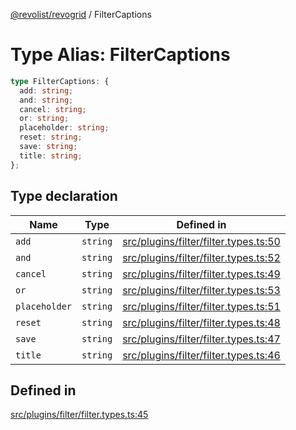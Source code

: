 [@revolist/revogrid](README.md) / FilterCaptions

# Type Alias: FilterCaptions

```ts
type FilterCaptions: {
  add: string;
  and: string;
  cancel: string;
  or: string;
  placeholder: string;
  reset: string;
  save: string;
  title: string;
};
```

## Type declaration

| Name | Type | Defined in |
| ------ | ------ | ------ |
| `add` | `string` | [src/plugins/filter/filter.types.ts:50](https://github.com/revolist/revogrid/blob/c4e80f786890231c76aca88d327b090657d3fbb9/src/plugins/filter/filter.types.ts#L50) |
| `and` | `string` | [src/plugins/filter/filter.types.ts:52](https://github.com/revolist/revogrid/blob/c4e80f786890231c76aca88d327b090657d3fbb9/src/plugins/filter/filter.types.ts#L52) |
| `cancel` | `string` | [src/plugins/filter/filter.types.ts:49](https://github.com/revolist/revogrid/blob/c4e80f786890231c76aca88d327b090657d3fbb9/src/plugins/filter/filter.types.ts#L49) |
| `or` | `string` | [src/plugins/filter/filter.types.ts:53](https://github.com/revolist/revogrid/blob/c4e80f786890231c76aca88d327b090657d3fbb9/src/plugins/filter/filter.types.ts#L53) |
| `placeholder` | `string` | [src/plugins/filter/filter.types.ts:51](https://github.com/revolist/revogrid/blob/c4e80f786890231c76aca88d327b090657d3fbb9/src/plugins/filter/filter.types.ts#L51) |
| `reset` | `string` | [src/plugins/filter/filter.types.ts:48](https://github.com/revolist/revogrid/blob/c4e80f786890231c76aca88d327b090657d3fbb9/src/plugins/filter/filter.types.ts#L48) |
| `save` | `string` | [src/plugins/filter/filter.types.ts:47](https://github.com/revolist/revogrid/blob/c4e80f786890231c76aca88d327b090657d3fbb9/src/plugins/filter/filter.types.ts#L47) |
| `title` | `string` | [src/plugins/filter/filter.types.ts:46](https://github.com/revolist/revogrid/blob/c4e80f786890231c76aca88d327b090657d3fbb9/src/plugins/filter/filter.types.ts#L46) |

## Defined in

[src/plugins/filter/filter.types.ts:45](https://github.com/revolist/revogrid/blob/c4e80f786890231c76aca88d327b090657d3fbb9/src/plugins/filter/filter.types.ts#L45)

